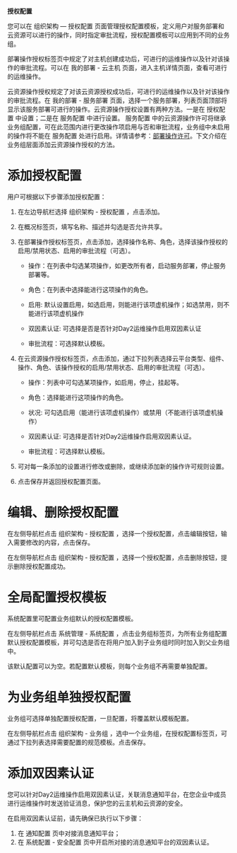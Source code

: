 
**授权配置**

您可以在 组织架构 — 授权配置 页面管理授权配置模板，定义用户对服务部署和云资源可以进行的操作，同时指定审批流程，授权配置模板可以应用到不同的业务组。

部署操作授权标签页中规定了对主机创建成功后，可进行的运维操作以及针对该操作的审批流程。可以在 我的部署 - 云主机 页面，进入主机详情页面，查看可进行的运维操作。

云资源操作授权规定了对该云资源授权成功后，可进行的运维操作以及针对该操作的审批流程。在 我的部署 - 服务部署 页面，选择一个服务部署，列表页面顶部将显示该服务部署可进行的操作。云资源操作授权设置有两种方法。一是在 授权配置 中设置；二是在 服务配置 中进行设置。 服务配置 中的云资源操作许可将继承业务组配置，可在此范围内进行更改操作项启用与否和审批流程，业务组中未启用的操作将不能在 服务配置 处进行启用。详情请参考：[部署操作许可](http://CMP-PUBLIC-IP/help/AdminDoc/05服务建模/服务配置.html#部署操作许可)。下文介绍在业务组层面添加云资源操作授权的方法。

# 添加授权配置

用户可根据以下步骤添加授权配置：

1.  在左边导航栏选择 组织架构 - 授权配置 ，点击添加。

2.  在概况标签页，填写名称、描述并勾选是否允许共享。

3.  在部署操作授权标签页，点击添加，选择操作名称、角色，选择该操作授权的启用/禁用状态、启用的审批流程（可选）。

    + 操作：在列表中勾选某项操作，如更改所有者，启动服务部署，停止服务部署等。

    + 角色：在列表中选择能进行这项操作的角色。

    + 启用: 默认设置启用，如选启用，则能进行该项虚机操作；如选禁用，则不能进行该项虚机操作

    + 双因素认证: 可选择是否是否针对Day2运维操作启用双因素认证

    + 审批流程：可选择默认模板。

4.  在云资源操作授权标签页，点击添加，通过下拉列表选择云平台类型、组件、操作、角色、该操作授权的启用/禁用状态、启用的审批流程（可选）。

    + 操作：列表中可勾选某项操作，如启用，停止，挂起等。

    + 角色：选择能进行这项操作的角色。

    + 状况: 可勾选启用（能进行该项虚机操作）或禁用（不能进行该项虚机操作）

    + 双因素认证: 可选择是否针对Day2运维操作启用双因素认证。

    + 审批流程：可选择默认模板。

5.  可对每一条添加的设置进行修改或删除，或继续添加新的操作许可规则设置。

6.  点击保存并返回授权配置页面。






# 编辑、删除授权配置

在左侧导航栏点击 组织架构 - 授权配置 ，选择一个授权配置，点击编辑按钮，输入需要修改的内容，点击保存。

在左侧导航栏点击 组织架构 - 授权配置 ，选择一个授权配置，点击删除按钮，提示删除授权配置成功。

# 全局配置授权模板

系统配置里可配置业务组默认的授权配置模板。

在左侧导航栏点击 系统管理 - 系统配置 ，点击业务组标签页，为所有业务组配置默认授权配置模板，并可勾选是否在将用户加入到子业务组时同时加入到父业务组中。

该默认配置可以为空。若配置默认模板，则每个业务组不再需要单独配置。


# 为业务组单独授权配置

业务组可选择单独配置授权配置，一旦配置，将覆盖默认模板配置。

在左侧导航栏点击 组织架构 - 业务组 ，选中一个业务组，在授权配置标签页，可通过下拉列表选择需要配置的规范模板。点击保存。

# 添加双因素认证

您可以针对Day2运维操作启用双因素认证，关联消息通知平台，在您企业中成员进行运维操作时发送验证消息，保护您的云主机和云资源的安全。

在启用双因素认证前，请先确保已执行以下步骤：
  1. 在 通知配置 页中对接消息通知平台；
  2. 在 系统配置 - 安全配置 页中开启所对接的消息通知平台的双因素认证。

